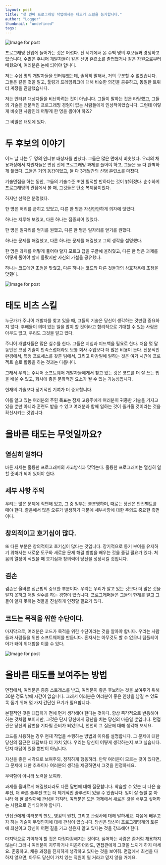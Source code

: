 ```yaml
---
layout: post
title: "첫 번째 프로그래밍 작업에서는 태도가 스킬을 능가합니다."
author: "Logger"
thumbnail: "undefined"
tags: 
---
```



![Image for post](https://miro.medium.com/max/10248/1*gLrR5dyOouzLvJYfhIWd7A.jpeg)

프로그래밍 산업에 들어가는 것은 어렵다. 전 세계에서 온 수백 명의 후보들과 경쟁하고 있습니다. 수많은 주니어 개발자들이 같은 신병 훈련소를 졸업했거나 같은 자원으로부터 배웠으며, 여러분은 눈에 띄어야 합니다.

저는 수십 명의 개발자들을 인터뷰했는데, 솔직히 말해서, 거의 구분할 수 없었습니다. 그들은 같은 것을 알고, 툴링과 프레임워크에 대해 비슷한 의견을 공유하고, 동일한 트위터 계정을 관찰했습니다.

저는 인터뷰 대상자들을 비난하려는 것이 아닙니다. 그들이 말하는 것은 타당했고, 그들의 기술은 전문적인 프로그래밍 경험이 없는 사람들에게 인상적이었습니다. 그런데 이렇게 비슷한 사람인데 어떻게 한 명을 뽑아야 하죠?

그 비밀은 태도에 있다.

# 두 후보의 이야기

어느 날 나는 두 명의 인터뷰 대상자를 만났다. 그들은 많은 면에서 비슷했다. 우리의 채용과정에서 지원자들은 면접 전에 프로그래밍 과제를 풀어야 하고, 그들은 둘 다 완벽하게 풀었다. 그들은 거의 동갑이었고, 둘 다 3개월간의 신병 훈련소를 마쳤다.

기술면접을 하는 동안, 그들의 기술수준 또한 필적할 만하다는 것이 밝혀졌다. 순수하게 프로그래밍의 관점에서 볼 때, 그것들은 탄소 복제품이었다.

하지만 선택은 분명했다.

한 명은 허리를 굽히고 있었고, 다른 한 명은 자신만만하게 의자에 앉았다.

하나는 지루해 보였고, 다른 하나는 집중되어 있었다.

한 명은 일자리를 얻기를 원했고, 다른 한 명은 일자리를 얻기를 원했다.

하나는 문제를 해결했고, 다른 하나는 문제를 해결했고 그의 생각을 설명했다.

한 명은 과제를 어떻게 풀어야 할지 모르고 답을 구글에 올려줬고, 다른 한 명은 과제를 어떻게 풀어야 할지 몰랐지만 자신의 가설을 공유했다.

하나는 코드에만 초점을 맞췄고, 다른 하나는 코드와 다른 것들과의 상호작용에 초점을 맞췄다.

![Image for post](https://miro.medium.com/max/4096/1*5EeTpWg1ZCwPZaL9Aqltew.jpeg)

# 태도 비츠 스킬

누군가가 주니어 개발자를 찾고 있을 때, 그들의 기술은 당신이 생각하는 것만큼 중요하지 않다. 후배들이 의미 있는 일을 많이 할 것이라고 합리적으로 기대할 수 있는 사람은 아무도 없고, 우리도 그것을 알고 있다.

주니어 개발자들은 많은 실수를 한다. 그들은 지침과 피드백을 필요로 한다. 처음 몇 달 동안은 코딩 기술이 만족스럽더라도 보통 회사 수입보다 더 많은 비용이 든다. 전문적인 환경에서, 특정 프로세스를 갖춘 팀에서, 그리고 마감일에 일하는 것은 여가 시간에 프로젝트 솔로 활동을 하는 것과는 다릅니다.

그래서 우리는 주니어 소프트웨어 개발자들에게서 찾고 있는 것은 코드를 더 잘 쓰는 법을 배울 수 있고, 회사에 좋은 문화적인 요소가 될 수 있는 가능성입니다.

현재의 기술보다 장기적인 기여가 더 중요합니다.

이를 알고 있는 여러분의 주된 목표는 잠재 고용주에게 여러분이 귀중한 기술을 가지고 있을 뿐만 아니라 훈련도 받을 수 있고 여러분과 함께 일하는 것이 즐거울 것이라는 것을 확신시키는 것입니다.

# 올바른 태도는 무엇일까요?

## 열심히 일하다

바른 자세는 훌륭한 프로그래머의 사고방식과 맞먹는다. 훌륭한 프로그래머는 열심히 일할 준비가 되어 있어야 한다.

## 세부 사항 주의

우리는 많은 문제에 직면해 있고, 그 중 일부는 불분명하며, 때로는 당신은 안전벨트를 매야 한다. 졸음에서 많은 오류가 발생하기 때문에 세부사항에 대한 주의도 중요한 측면이다.

## 창의적이고 호기심이 많다.

또 다른 부분은 창의적이고 호기심이 많다는 것입니다. 장기적으로 동기 부여를 유지하기 위해서는 새로운 도구와 새로운 문제 해결 방법을 배우는 것을 즐길 필요가 있다. 처음의 열정이 식었을 때 호기심과 창의력이 당신을 성장시킬 것입니다.

## 겸손

겸손은 올바른 접근법의 중요한 부분이다. 우리는 우리가 알고 있는 것보다 더 많은 것을 알지 못하고 매일 실수를 하는 경향이 있습니다. 프로그래머들은 그들의 한계를 알고 그들이 알지 못하는 것들을 진실하게 인정할 필요가 있다.

## 코드는 목적을 위한 수단이다.

마지막으로, 여러분은 코드가 목적을 위한 수단이라는 것을 알아야 합니다. 우리는 사람들과 사람들을 위한 소프트웨어를 만듭니다. 혼자서는 아무것도 할 수 없으니 팀플레이어가 돼야 위대함을 이룰 수 있다.

![Image for post](https://miro.medium.com/max/6528/1*vCiLiH4Hv9nEl3kV-DorYA.jpeg)

# 올바른 태도를 보여주는 방법

면접에서, 여러분은 종종 스트레스를 받고, 여러분이 좋은 후보라는 것을 보여주기 위해 30분 정도 밖에 시간이 없습니다. 그래서 여러분은 여러분이 좋은 인상을 남길 수 있도록 돕기 위해 몇 가지 간단한 묘기가 필요합니다.

본질적인 것은 대답하기 전에 먼저 생각해야 한다는 것이다. 항상 즉각적으로 반응해야 하는 것처럼 보이지만, 그것은 단지 당신에게 장난을 치는 당신의 마음일 뿐입니다. 면접관은 당신의 답변을 기다릴 준비가 되었으니, 천천히 그 질문에 대해 생각해 보세요.

코드를 사용하는 경우 현재 작업을 수행하는 방법과 이유를 설명합니다. 그 문제에 대한 당신의 접근은 대답보다 더 가치 있다. 우리는 당신이 어떻게 생각하는지 보고 싶습니다. 단지 대답이 있을 뿐만이 아닙니다.

자신을 좋은 시각으로 보여주되, 정직하게 행동하라. 만약 여러분이 모르는 것이 있다면, 그 문제에 대한 추측이나 여러분의 생각을 제공하면서 그것을 인정하세요.

무력함이 아니라 노력을 보여라.

과제를 올바르게 해결했더라도 다른 답변에 대해 질문합니다. 학습할 수 있는 더 나은 솔루션, 더 빠른 솔루션 또는 더 체계적인 솔루션이 있을 수 있습니다. 일이 잘 풀릴 뿐 아니라 왜 잘 풀릴까에 관심을 가져라. 여러분은 모든 과제에서 새로운 것을 배우고 싶어하는 사람으로 인식되어야 합니다.

면접관에게 여러분의 멘토, 영감의 원천, 그리고 관심사에 대해 말하세요. 다음에 배우고자 하는 기술이 무엇인지에 대해 관심이 있습니다. 당신은 당신이 프로그래밍계의 토론에 최신이고 당신이 어떤 길을 가고 싶은지 알고 있다는 것을 강조해야 한다.

마지막으로 기억해야 할 것은 다정다감해지는 것이다. 싫어하는 사람은 좀처럼 채용하지 않는다 그러니 여러분이 지루하거나 피곤하더라도, 면접관에게 그것을 느끼게 하지 마세요. 존중하고, 채용 과정을 진지하게 생각하고 있다는 것을 보여줘. 면접에서 최선을 다하지 않으면, 아무도 당신이 가치 있는 직원이 될 거라고 믿지 않을 거예요.